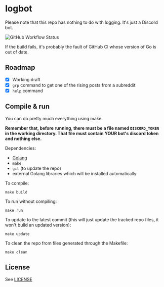 # logbot

Please note that this repo has nothing to do with logging. It's just a Discord bot.

![GitHub Workflow Status](https://img.shields.io/github/workflow/status/EdoardoLaGreca/logbot/Makefile%20CI)

If the build fails, it's probably the fault of GitHub CI whose version of Go is out of date.

## Roadmap

 - [x] Working draft
 - [x] `grp` command to get one of the rising posts from a subreddit
 - [x] `help` command

## Compile & run

You can do pretty much everything using make.

**Remember that, before running, there must be a file named `DISCORD_TOKEN` in the working directory. That file must contain YOUR bot's discord token and nothing else.**

Dependencies:

 - [Golang](https://go.dev/)
 - `make`
 - `git` (to update the repo)
 - external Golang libraries which will be installed automatically

To compile:

```
make build
```

To run without compiling:

```
make run
```

To update to the latest commit (this will just update the tracked repo files, it won't build an updated version):

```
make update
```

To clean the repo from files generated through the Makefile:

```
make clean
```

## License

See [LICENSE](/LICENSE)
